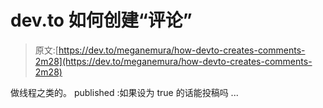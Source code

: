# dev.to 如何创建“评论”

> 原文:[https://dev.to/meganemura/how-devto-creates-comments-2m28](https://dev.to/meganemura/how-devto-creates-comments-2m28)

做线程之类的。
published :如果设为 true 的话能投稿吗 ...